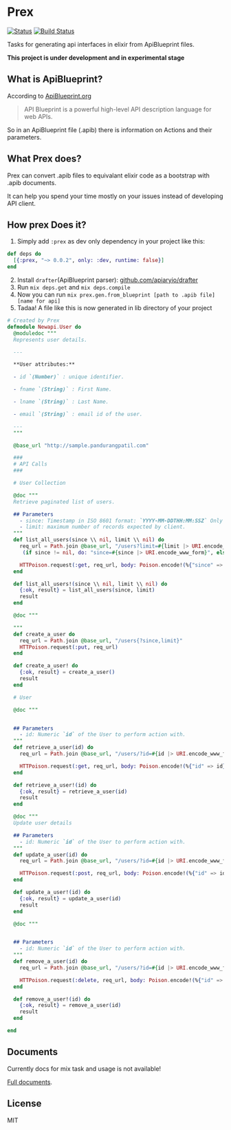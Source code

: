 # Prex
[![Status](https://img.shields.io/badge/status-under%20development-red.svg)]()
[![Build Status](https://travis-ci.org/alisinabh/prex.svg?branch=master)](https://travis-ci.org/alisinabh/prex)

Tasks for generating api interfaces in elixir from ApiBlueprint files.

**This project is under development and in experimental stage**

## What is ApiBlueprint?

According to [ApiBlueprint.org](https://apiblueprint.org/)

> API Blueprint is a powerful high-level API description language for web APIs.

So in an ApiBlueprint file (.apib) there is information on Actions and their parameters.

## What Prex does?

Prex can convert .apib files to equivalant elixir code as a bootstrap with .apib documents.

It can help you spend your time mostly on your issues instead of developing API client.

## How prex Does it?

1. Simply add ``:prex`` as dev only dependency in your project like this:

```elixir
def deps do
  [{:prex, "~> 0.0.2", only: :dev, runtime: false}]
end
```

2. Install ``drafter``(ApiBlueprint parser): [github.com/apiaryio/drafter](https://github.com/apiaryio/drafter#install)
3. Run ``mix deps.get`` and ``mix deps.compile``
4. Now you can run ``mix prex.gen.from_blueprint [path to .apib file] [name for api]``
5. Tadaa! A file like this is now generated in lib directory of your project

```elixir
# Created by Prex
defmodule Newapi.User do
  @moduledoc """
  Represents user details.

  ---

  **User attributes:**

  - id `(Number)` : unique identifier.

  - fname `(String)` : First Name.

  - lname `(String)` : Last Name.

  - email `(String)` : email id of the user.

  ---
  """

  @base_url "http://sample.pandurangpatil.com"

  ###
  # API Calls
  ###

  # User Collection

  @doc """
  Retrieve paginated list of users.

  ## Parameters
    - since: Timestamp in ISO 8601 format: `YYYY-MM-DDTHH:MM:SSZ` Only users updated at or after this time are returned.
    - limit: maximum number of records expected by client.
  """
  def list_all_users(since \\ nil, limit \\ nil) do
    req_url = Path.join @base_url, "/users?limit=#{limit |> URI.encode_www_form}" <>
     (if since != nil, do: "since=#{since |> URI.encode_www_form}", else: "")

    HTTPoison.request(:get, req_url, body: Poison.encode!(%{"since" => since, "limit" => limit}), headers: ["Content-Type": "application/json"])
  end

  def list_all_users!(since \\ nil, limit \\ nil) do
    {:ok, result} = list_all_users(since, limit)
    result
  end

  @doc """

  """
  def create_a_user do
    req_url = Path.join @base_url, "/users{?since,limit}"
    HTTPoison.request(:put, req_url)
  end

  def create_a_user! do
    {:ok, result} = create_a_user()
    result
  end

  # User

  @doc """


  ## Parameters
    - id: Numeric `id` of the User to perform action with.
  """
  def retrieve_a_user(id) do
    req_url = Path.join @base_url, "/users/?id=#{id |> URI.encode_www_form}"

    HTTPoison.request(:get, req_url, body: Poison.encode!(%{"id" => id}), headers: ["Content-Type": "application/json"])
  end

  def retrieve_a_user!(id) do
    {:ok, result} = retrieve_a_user(id)
    result
  end

  @doc """
  Update user details

  ## Parameters
    - id: Numeric `id` of the User to perform action with.
  """
  def update_a_user(id) do
    req_url = Path.join @base_url, "/users/?id=#{id |> URI.encode_www_form}"

    HTTPoison.request(:post, req_url, body: Poison.encode!(%{"id" => id}), headers: ["Content-Type": "application/json"])
  end

  def update_a_user!(id) do
    {:ok, result} = update_a_user(id)
    result
  end

  @doc """


  ## Parameters
    - id: Numeric `id` of the User to perform action with.
  """
  def remove_a_user(id) do
    req_url = Path.join @base_url, "/users/?id=#{id |> URI.encode_www_form}"

    HTTPoison.request(:delete, req_url, body: Poison.encode!(%{"id" => id}), headers: ["Content-Type": "application/json"])
  end

  def remove_a_user!(id) do
    {:ok, result} = remove_a_user(id)
    result
  end

end
```

## Documents

Currently docs for mix task and usage is not available!

[Full documents](https://hexdocs.pm/prex).

## License

MIT
